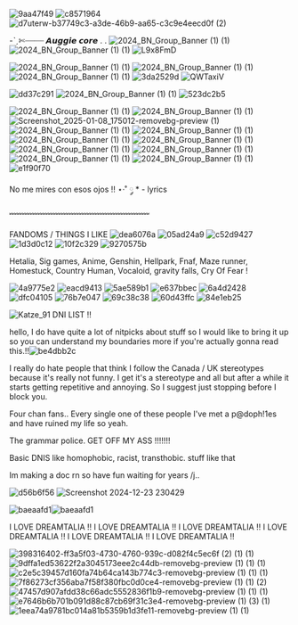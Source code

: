 ![9aa47f49](https://github.com/user-attachments/assets/b630ff86-fc45-4ab3-833f-a3b5c74ea7a4) ![c8571964](https://github.com/user-attachments/assets/ac9d9fb9-4412-4ff1-9bda-0fd0352d2357) ![d7uterw-b37749c3-a3de-46b9-aa65-c3c9e4eecd0f (2)](https://github.com/user-attachments/assets/5bf3c0c2-277a-49da-92a4-4552c0450c34)

  -ˋˏ✄┈┈┈┈ 𝘼𝙪𝙜𝙜𝙞𝙚 𝙘𝙤𝙧𝙚 . .  ![2024_BN_Group_Banner (1) (1)](https://github.com/user-attachments/assets/fc9809be-bc81-4c8a-8ec1-dec4066dc456) ![2024_BN_Group_Banner (1) (1)](https://github.com/user-attachments/assets/e3e15998-829d-4490-8dad-6ef8344515ab) ![L9x8FmD](https://github.com/user-attachments/assets/eaeddc53-0ecc-4ea2-a964-81d40ef7fc85)




![2024_BN_Group_Banner (1) (1)](https://github.com/user-attachments/assets/84a79399-2ed9-4268-a718-6770289a379a) ![2024_BN_Group_Banner (1) (1)](https://github.com/user-attachments/assets/cff18910-da53-41ee-bcd8-ffc832cf665e) ![2024_BN_Group_Banner (1) (1)](https://github.com/user-attachments/assets/521eb1dd-e874-43f7-9474-e8262ccb1051)
![3da2529d](https://github.com/user-attachments/assets/11df8676-51b5-438e-905d-af55eea1ec72)  ![QWTaxiV](https://github.com/user-attachments/assets/f414bed8-f754-43d7-b133-f15542ab4c41)

![dd37c291](https://github.com/user-attachments/assets/daf1450b-881a-4aa8-9324-55480eaefaea) ![2024_BN_Group_Banner (1) (1)](https://github.com/user-attachments/assets/7f59c810-7298-4dd5-a2fe-eeb558687c96)
 ![523dc2b5](https://github.com/user-attachments/assets/9cb3bdea-0cca-440f-9c16-4dffd75e3a43)

 ![2024_BN_Group_Banner (1) (1)](https://github.com/user-attachments/assets/7f59c810-7298-4dd5-a2fe-eeb558687c96) ![2024_BN_Group_Banner (1) (1)](https://github.com/user-attachments/assets/7f59c810-7298-4dd5-a2fe-eeb558687c96) ![Screenshot_2025-01-08_175012-removebg-preview (1)](https://github.com/user-attachments/assets/205329ae-23dd-4284-b713-af8bac1f3e68)  ![2024_BN_Group_Banner (1) (1)](https://github.com/user-attachments/assets/7f59c810-7298-4dd5-a2fe-eeb558687c96) ![2024_BN_Group_Banner (1) (1)](https://github.com/user-attachments/assets/7f59c810-7298-4dd5-a2fe-eeb558687c96) ![2024_BN_Group_Banner (1) (1)](https://github.com/user-attachments/assets/7f59c810-7298-4dd5-a2fe-eeb558687c96) ![2024_BN_Group_Banner (1) (1)](https://github.com/user-attachments/assets/7f59c810-7298-4dd5-a2fe-eeb558687c96) ![2024_BN_Group_Banner (1) (1)](https://github.com/user-attachments/assets/7f59c810-7298-4dd5-a2fe-eeb558687c96)   ![2024_BN_Group_Banner (1) (1)](https://github.com/user-attachments/assets/7f59c810-7298-4dd5-a2fe-eeb558687c96) ![2024_BN_Group_Banner (1) (1)](https://github.com/user-attachments/assets/7f59c810-7298-4dd5-a2fe-eeb558687c96) ![2024_BN_Group_Banner (1) (1)](https://github.com/user-attachments/assets/7f59c810-7298-4dd5-a2fe-eeb558687c96)![e1f90f70](https://github.com/user-attachments/assets/81c93a48-849a-4c2f-a753-4f0def3fb3d7)





No me mires con esos ojos !! ⋆·˚ ༘ * - lyrics

﹌﹌﹌﹌﹌﹌﹌﹌﹌﹌﹌﹌﹌﹌﹌﹌﹌﹌

FANDOMS / THINGS I LIKE  ![dea6076a](https://github.com/user-attachments/assets/84788305-3bdf-4235-bfcc-87663d0f39f4) ![05ad24a9](https://github.com/user-attachments/assets/5d2fcb46-1cfb-4f83-8093-7cb60cc1b2fd)
![c52d9427](https://github.com/user-attachments/assets/8e9e0808-efde-4f14-8fba-8df4f689f9ac) ![1d3d0c12](https://github.com/user-attachments/assets/046d984c-2fa6-410e-a708-7f17ee8702a0) ![10f2c329](https://github.com/user-attachments/assets/b641ccfd-4c43-4bc4-bdf3-786c82c1b1e3) ![9270575b](https://github.com/user-attachments/assets/5d93471f-5a14-48ce-b0c9-a87806486695)



Hetalia, Sig games, Anime, Genshin, Hellpark, Fnaf, Maze runner, Homestuck, Country Human, Vocaloid, gravity falls, Cry Of Fear !

![4a9775e2](https://github.com/user-attachments/assets/0778def4-b5eb-49f9-ad86-5901fee364ba) ![eacd9413](https://github.com/user-attachments/assets/75516588-b13d-4195-bb43-02203b4cc6db) ![5ae589b1](https://github.com/user-attachments/assets/19aef30a-dad0-42c8-80e9-0c642b7cec87) ![e637bbec](https://github.com/user-attachments/assets/78c4bc80-38c5-4e7d-9303-8f0839ccac1b) ![6a4d2428](https://github.com/user-attachments/assets/8984af22-ec5f-47e3-8464-3efb2d48745b) ![dfc04105](https://github.com/user-attachments/assets/4a3c04f3-87af-40cd-80ac-6ec551ec6f89) ![76b7e047](https://github.com/user-attachments/assets/d3eec184-d2a8-4bad-8d40-677593a707fb) ![69c38c38](https://github.com/user-attachments/assets/7702411f-5d24-4941-87c7-13978ea2275b) ![60d43ffc](https://github.com/user-attachments/assets/8346f4a5-5be2-4250-be52-db4db6f33c8b) ![84e1eb25](https://github.com/user-attachments/assets/0082a7de-f8f4-4615-ad71-5ab3e2a35e22)


![Katze_91](https://github.com/user-attachments/assets/cc42cb6a-c1c4-4e54-8ff5-73b022c9e030)  DNI LIST !!

hello, I do have quite a lot of nitpicks about stuff so I would like to bring it up so you can understand my boundaries more if you're actually gonna read this.!!![be4dbb2c](https://github.com/user-attachments/assets/c2f0bd5e-c126-4aae-9db9-ddb588886497)


I really do hate people that think I follow the Canada / UK stereotypes because it's really not funny. I get it's a stereotype and all but after a while it starts getting repetitive and annoying. So I suggest just stopping before I block you.

Four chan fans.. Every single one of these people I've met a p@doph!1es and have ruined my life so yeah.

The grammar police. GET OFF MY ASS !!!!!!!

Basic DNIS like homophobic, racist, transthobic. stuff like that

Im making a doc rn so have fun waiting for years /j..


![d56b6f56](https://github.com/user-attachments/assets/9fa8ad77-6d18-4e55-bd03-69a2b3ca6ced)
 ![Screenshot 2024-12-23 230429](https://github.com/user-attachments/assets/609edd5d-d065-4476-9c1c-a1f26836ba14)

![baeaafd1](https://github.com/user-attachments/assets/795b3693-533d-4c6e-9184-9541de256cf2)![baeaafd1](https://github.com/user-attachments/assets/795b3693-533d-4c6e-9184-9541de256cf2)

I LOVE DREAMTALIA !! I LOVE DREAMTALIA !! I LOVE DREAMTALIA !! I LOVE DREAMTALIA !! I LOVE DREAMTALIA !! I LOVE DREAMTALIA !!

![398316402-ff3a5f03-4730-4760-939c-d082f4c5ec6f (2) (1) (1)](https://github.com/user-attachments/assets/fca66d23-3db9-4951-82bd-837594152100) ![9dffa1ed53622f2a3045173eee2c44db-removebg-preview (1) (1) (1)](https://github.com/user-attachments/assets/40d62a48-2190-4a50-8b15-fd94e4bd15b5) ![c2e5c39457d160fa74b64ca143b774c3-removebg-preview (1) (1) (1)](https://github.com/user-attachments/assets/fc80ca44-3175-41b6-9c16-d939421c9049) ![7f86273cf356aba7f58f380fbc0d0ce4-removebg-preview (1) (1) (2)](https://github.com/user-attachments/assets/8b0279aa-7232-4f7e-b0db-8582db50d2f3) ![47457d907afdd38c66adc5552836f1b9-removebg-preview (1) (1) (1)](https://github.com/user-attachments/assets/5b174aeb-9f66-4d61-874d-97924c4d60e6) ![e7646b6b701b091d88c87cb69f31c3e4-removebg-preview (1) (3) (1)](https://github.com/user-attachments/assets/b6a686fe-181d-4d9b-98ee-cabd10aaef90) ![1eea74a9781bc014a81b5359b1d3fe11-removebg-preview (1) (1)](https://github.com/user-attachments/assets/77402a0e-937a-4d44-b273-8dcb5aade385)














